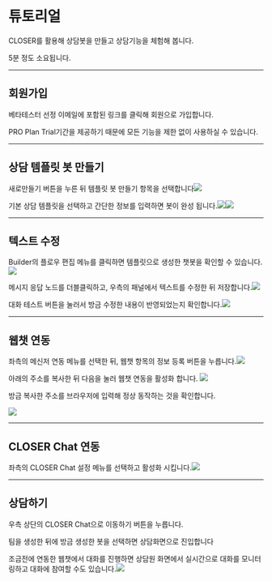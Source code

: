 # 튜토리얼

CLOSER를 활용해 상담봇을 만들고 상담기능을 체험해 봅니다.

5분 정도 소요됩니다.

---

## 회원가입

베타테스터 선정 이메일에 포함된 링크를 클릭해 회원으로 가입합니다.

PRO Plan Trial기간을 제공하기 때문에 모든 기능을 제한 없이 사용하실 수 있습니다.

---

## 상담 템플릿 봇 만들기

새로만들기 버튼을 누른 뒤 템플릿 봇 만들기 항목을 선택합니다![](/assets/builder_create_template_bot.png)

기본 상담 템플릿을 선택하고 간단한 정보를 입력하면 봇이 완성 됩니다.![](/assets/builder_template_basic_cs.png)![](/assets/builder_creating_tutorial_Bot.png)

---

## 텍스트 수정

Builder의 플로우 편집 메뉴를 클릭하면 템플릿으로 생성한 챗봇을 확인할 수 있습니다.![](/assets/builder_tutorial_floweditor.png)

메시지 응답 노드를 더블클릭하고, 우측의 패널에서 텍스트를 수정한 뒤 저장합니다.![](/assets/builder_tutorial_update_node.png)

대화 테스트 버튼을 눌러서 방금 수정한 내용이 반영되었는지 확인합니다.![](/assets/builder_tutorial_testing.png)

---

## 웹챗 연동

좌측의 메신저 연동 메뉴를 선택한 뒤, 웹챗 항목의 정보 등록 버튼을 누릅니다.![](/assets/builder_tutorial_integration.png)

아래의 주소를 복사한 뒤 다음을 눌러 웹챗 연동을 활성화 합니다. ![](/assets/builder_tutorial_webchat_integration.png)

방금 복사한 주소를 브라우저에 입력해 정상 동작하는 것을 확인합니다.

![](/assets/builder_tutorial_webchat_test.png)

---

## CLOSER Chat 연동

좌측의 CLOSER Chat 설정 메뉴를 선택하고 활성화 시킵니다.![](/assets/builder_chat_integration.png)

---

## 상담하기

우측 상단의 CLOSER Chat으로 이동하기 버튼을 누릅니다.

팀을 생성한 뒤에 방금 생성한 봇을 선택하면 상담화면으로 진입합니다

조금전에 연동한 웹챗에서 대화를 진행하면 상담원 화면에서 실시간으로 대화를 모니터링하고 대화에 참여할 수도 있습니다.![](/assets/builder_chat_testing.png)

